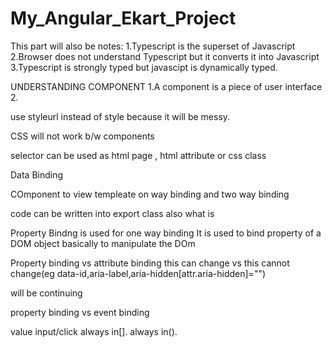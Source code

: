 # My_Angular_Ekart_Project

This part will also be notes:
1.Typescript is the superset of Javascript
2.Browser does not understand Typescript but it converts it into Javascript
3.Typescript is strongly typed but javascipt is dynamically typed.

UNDERSTANDING COMPONENT
1.A component is a piece of user interface
2.


use styleurl instead of style because it will be messy.


CSS will not work b/w components


selector can be used as html page , html attribute or css class


Data Binding 

COmponent to view templeate
on way binding and two way binding

code can be written into export class also
what is 

Property Bindng is used for one way binding
It is used to bind property  of a DOM object basically to manipulate the DOm

Property binding vs attribute binding
this can change vs this cannot change(eg data-id,aria-label,aria-hidden[attr.aria-hidden]="")

will be continuing


property binding vs event binding 

value               input/click
always in[].        always in().